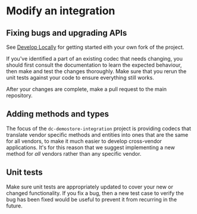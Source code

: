 # Modify an integration

## Fixing bugs and upgrading APIs

See [Develop Locally](./develop-locally.md) for getting started eith your own fork of the project.

If you've identified a part of an existing codec that needs changing, you should first consult the documentation to learn the expected behaviour, then make and test the changes thoroughly. Make sure that you rerun the unit tests against your code to ensure everything still works.

After your changes are complete, make a pull request to the main repository.

## Adding methods and types

The focus of the `dc-demostore-integration` project is providing codecs that translate vendor specific methods and entities into ones that are the same for all vendors, to make it much easier to develop cross-vendor applications. It's for this reason that we suggest implementing a new method for _all_ vendors rather than any specific vendor.

## Unit tests

Make sure unit tests are appropriately updated to cover your new or changed functionality. If you fix a bug, then a new test case to verify the bug has been fixed would be useful to prevent it from recurring in the future.